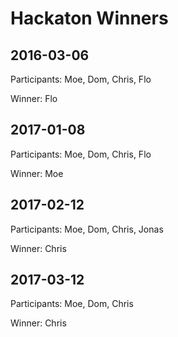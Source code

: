 # Hackaton Winners

## 2016-03-06
Participants: Moe, Dom, Chris, Flo

Winner: Flo

## 2017-01-08
Participants: Moe, Dom, Chris, Flo

Winner: Moe

## 2017-02-12
Participants: Moe, Dom, Chris, Jonas

Winner: Chris

## 2017-03-12
Participants: Moe, Dom, Chris

Winner: Chris
